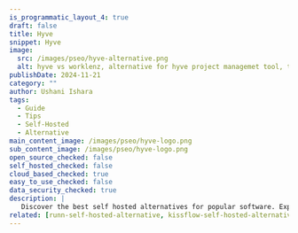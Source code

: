 ```yaml
---
is_programmatic_layout_4: true
draft: false
title: Hyve
snippet: Hyve
image:
  src: /images/pseo/hyve-alternative.png
  alt: hyve vs worklenz, alternative for hyve project managemet tool, task management, resource management, productivity, self-hosted
publishDate: 2024-11-21
category: ""
author: Ushani Ishara
tags:
  - Guide
  - Tips
  - Self-Hosted
  - Alternative
main_content_image: /images/pseo/hyve-logo.png
sub_content_image: /images/pseo/hyve-logo.png
open_source_checked: false
self_hosted_checked: false
cloud_based_checked: true
easy_to_use_checked: false
data_security_checked: true
description: |
   Discover the best self hosted alternatives for popular software. Explore our comprehensive guides and find the perfect solution for your needs today.
related: [runn-self-hosted-alternative, kissflow-self-hosted-alternative, ganttpro-self-hosted-alternative, redmine-self-hosted-alternative]
---
```

